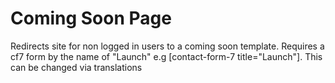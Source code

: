 # Coming Soon Page

Redirects site for non logged in users to a coming soon template. Requires a cf7 form by the name of "Launch" e.g [contact-form-7 title="Launch"]. This can be changed via translations